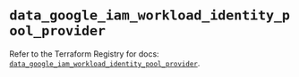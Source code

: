 # `data_google_iam_workload_identity_pool_provider`

Refer to the Terraform Registry for docs: [`data_google_iam_workload_identity_pool_provider`](https://registry.terraform.io/providers/hashicorp/google-beta/5.13.0/docs/data-sources/google_iam_workload_identity_pool_provider).
